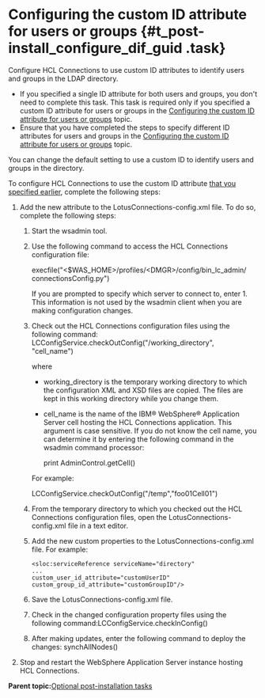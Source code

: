 # Configuring the custom ID attribute for users or groups {#t_post-install_configure_dif_guid .task}

Configure HCL Connections to use custom ID attributes to identify users and groups in the LDAP directory.

-   If you specified a single ID attribute for both users and groups, you don't need to complete this task. This task is required only if you specified a custom ID attribute for users or groups in the [Configuring the custom ID attribute for users or groups](t_post-install_configure_dif_guid.md) topic.
-   Ensure that you have completed the steps to specify different ID attributes for users and groups in the [Configuring the custom ID attribute for users or groups](t_post-install_configure_dif_guid.md) topic.

You can change the default setting to use a custom ID to identify users and groups in the directory.

To configure HCL Connections to use the custom ID attribute [that you specified earlier](t_specify_dif_guid.md), complete the following steps:

1.  Add the new attribute to the LotusConnections-config.xml file. To do so, complete the following steps:

    1.  Start the wsadmin tool.

    2.  Use the following command to access the HCL Connections configuration file:

        execfile\("<$WAS\_HOME\>/profiles/<DMGR\>/config/bin\_lc\_admin/ connectionsConfig.py"\)

        If you are prompted to specify which server to connect to, enter 1. This information is not used by the wsadmin client when you are making configuration changes.

    3.  Check out the HCL Connections configuration files using the following command: LCConfigService.checkOutConfig\("/working\_directory", "cell\_name"\)

        where

        -   working\_directory is the temporary working directory to which the configuration XML and XSD files are copied. The files are kept in this working directory while you change them.
        -   cell\_name is the name of the IBM® WebSphere® Application Server cell hosting the HCL Connections application. This argument is case sensitive. If you do not know the cell name, you can determine it by entering the following command in the wsadmin command processor:

            print AdminControl.getCell\(\)

        For example:

        LCConfigService.checkOutConfig\("/temp","foo01Cell01"\)

    4.  From the temporary directory to which you checked out the HCL Connections configuration files, open the LotusConnections-config.xml file in a text editor.

    5.  Add the new custom properties to the LotusConnections-config.xml file. For example:

        ```
        <sloc:serviceReference serviceName="directory"
        ...
        custom_user_id_attribute="customUserID"
        custom_group_id_attribute="customGroupID"/> 
        ```

    6.  Save the LotusConnections-config.xml file.

    7.  Check in the changed configuration property files using the following command:LCConfigService.checkInConfig\(\)

    8.  After making updates, enter the following command to deploy the changes: synchAllNodes\(\)

2.  Stop and restart the WebSphere Application Server instance hosting HCL Connections.


**Parent topic:**[Optional post-installation tasks](../install/c_optional_post-install_tasks.md)

